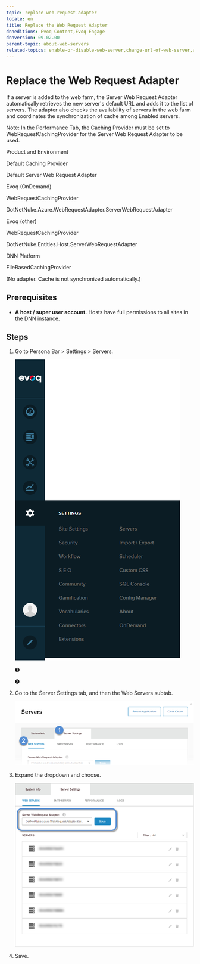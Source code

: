```yaml
---
topic: replace-web-request-adapter
locale: en
title: Replace the Web Request Adapter
dnneditions: Evoq Content,Evoq Engage
dnnversion: 09.02.00
parent-topic: about-web-servers
related-topics: enable-or-disable-web-server,change-url-of-web-server,assign-web-server-to-server-group,delete-web-server
---
```


# Replace the Web Request Adapter

If a server is added to the web farm, the Server Web Request Adapter automatically retrieves the new server's default URL and adds it to the list of servers. The adapter also checks the availability of servers in the web farm and coordinates the synchronization of cache among Enabled servers.

Note: In the Performance Tab, the Caching Provider must be set to WebRequestCachingProvider for the Server Web Request Adapter to be used.

Product and Environment

Default Caching Provider

Default Server Web Request Adapter

Evoq (OnDemand)

WebRequestCachingProvider

DotNetNuke.Azure.WebRequestAdapter.ServerWebRequestAdapter

Evoq (other)

WebRequestCachingProvider

DotNetNuke.Entities.Host.ServerWebRequestAdapter

DNN Platform

FileBasedCachingProvider

(No adapter. Cache is not synchronized automatically.)

## Prerequisites

*   **A host / super user account.** Hosts have full permissions to all sites in the DNN instance.

## Steps

1.  Go to Persona Bar \> Settings \> Servers.
    
    ![Persona Bar > Settings > Servers](/images/scr-pbar-host-Settings-E91.png)
    
    ➊
    
    ➋
    
2.  Go to the Server Settings tab, and then the Web Servers subtab.
    
    ![Server Settings > Web Servers](/images/scr-pbtabs-host-Settings-Servers-ServerSettings-WebServers-E90.png)
    
3.  Expand the dropdown and choose.
    
      
    
    ![](/images/scr-Servers-ServerSettings-WebServers-ServerWebRequestAdapter-E90.png)
    
      
    
4.  Save.